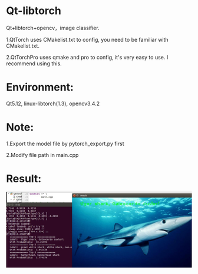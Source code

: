 # Qt-libtorch

Qt+libtorch+opencv，image classifier.

1.QtTorch uses CMakelist.txt to config, you need to be familiar with CMakelist.txt.

2.QtTorchPro uses qmake and pro to config, it's very easy to use. I recommend using this.



# Environment:

Qt5.12, linux-libtorch(1.3), opencv3.4.2



# Note: 

1.Export the model file by pytorch_export.py first

2.Modify file path in main.cpp

# Result: 

![result](https://github.com/Whu-wxy/Qt-libtorch/blob/master/result.jpg)
